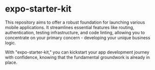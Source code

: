 # expo-starter-kit

This repository aims to offer a robust foundation for launching various mobile applications. It streamlines essential features like routing, authentication, testing infrastructure, and code linting, allowing you to concentrate on your primary concern - developing your unique business logic.

With "expo-starter-kit," you can kickstart your app development journey with confidence, knowing that the fundamental groundwork is already in place.